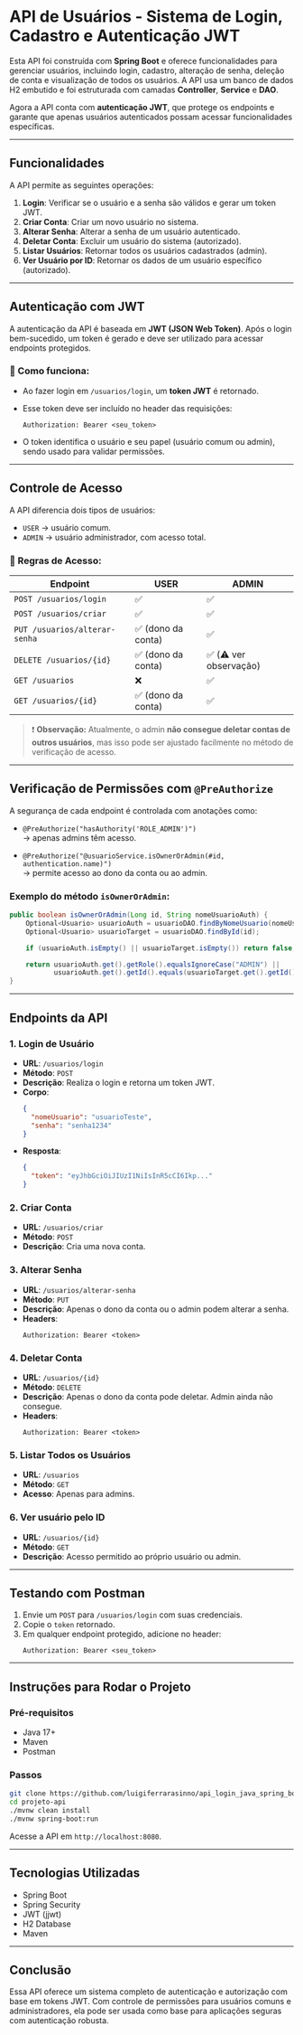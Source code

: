 

# **API de Usuários - Sistema de Login, Cadastro e Autenticação JWT**

Esta API foi construída com **Spring Boot** e oferece funcionalidades para gerenciar usuários, incluindo login, cadastro, alteração de senha, deleção de conta e visualização de todos os usuários. A API usa um banco de dados H2 embutido e foi estruturada com camadas **Controller**, **Service** e **DAO**.

Agora a API conta com **autenticação JWT**, que protege os endpoints e garante que apenas usuários autenticados possam acessar funcionalidades específicas.

---

## **Funcionalidades**
A API permite as seguintes operações:

1. **Login**: Verificar se o usuário e a senha são válidos e gerar um token JWT.
2. **Criar Conta**: Criar um novo usuário no sistema.
3. **Alterar Senha**: Alterar a senha de um usuário autenticado.
4. **Deletar Conta**: Excluir um usuário do sistema (autorizado).
5. **Listar Usuários**: Retornar todos os usuários cadastrados (admin).
6. **Ver Usuário por ID**: Retornar os dados de um usuário específico (autorizado).

---

## **Autenticação com JWT**

A autenticação da API é baseada em **JWT (JSON Web Token)**. Após o login bem-sucedido, um token é gerado e deve ser utilizado para acessar endpoints protegidos.

### 🔐 Como funciona:

- Ao fazer login em `/usuarios/login`, um **token JWT** é retornado.
- Esse token deve ser incluído no header das requisições:
  ```
  Authorization: Bearer <seu_token>
  ```

- O token identifica o usuário e seu papel (usuário comum ou admin), sendo usado para validar permissões.

---

## **Controle de Acesso**

A API diferencia dois tipos de usuários:

- `USER` → usuário comum.
- `ADMIN` → usuário administrador, com acesso total.

### 🔐 Regras de Acesso:

| Endpoint                       | USER                 | ADMIN                |
|-------------------------------|----------------------|----------------------|
| `POST /usuarios/login`        | ✅                   | ✅                   |
| `POST /usuarios/criar`        | ✅                   | ✅                   |
| `PUT /usuarios/alterar-senha` | ✅ (dono da conta)   | ✅                   |
| `DELETE /usuarios/{id}`       | ✅ (dono da conta)   | ✅ (⚠️ ver observação) |
| `GET /usuarios`               | ❌                   | ✅                   |
| `GET /usuarios/{id}`          | ✅ (dono da conta)   | ✅                   |

> ❗ **Observação:** Atualmente, o admin **não consegue deletar contas de outros usuários**, mas isso pode ser ajustado facilmente no método de verificação de acesso.

---

## **Verificação de Permissões com `@PreAuthorize`**

A segurança de cada endpoint é controlada com anotações como:

- `@PreAuthorize("hasAuthority('ROLE_ADMIN')")`  
  → apenas admins têm acesso.

- `@PreAuthorize("@usuarioService.isOwnerOrAdmin(#id, authentication.name)")`  
  → permite acesso ao dono da conta ou ao admin.

### Exemplo do método `isOwnerOrAdmin`:

```java
public boolean isOwnerOrAdmin(Long id, String nomeUsuarioAuth) {
    Optional<Usuario> usuarioAuth = usuarioDAO.findByNomeUsuario(nomeUsuarioAuth);
    Optional<Usuario> usuarioTarget = usuarioDAO.findById(id);

    if (usuarioAuth.isEmpty() || usuarioTarget.isEmpty()) return false;

    return usuarioAuth.get().getRole().equalsIgnoreCase("ADMIN") ||
           usuarioAuth.get().getId().equals(usuarioTarget.get().getId());
}
```

---

## **Endpoints da API**

### **1. Login de Usuário**
- **URL**: `/usuarios/login`
- **Método**: `POST`
- **Descrição**: Realiza o login e retorna um token JWT.
- **Corpo**:
  ```json
  {
    "nomeUsuario": "usuarioTeste",
    "senha": "senha1234"
  }
  ```
- **Resposta**:
  ```json
  {
    "token": "eyJhbGciOiJIUzI1NiIsInR5cCI6Ikp..."
  }
  ```

### **2. Criar Conta**
- **URL**: `/usuarios/criar`
- **Método**: `POST`
- **Descrição**: Cria uma nova conta.

### **3. Alterar Senha**
- **URL**: `/usuarios/alterar-senha`
- **Método**: `PUT`
- **Descrição**: Apenas o dono da conta ou o admin podem alterar a senha.
- **Headers**:
  ```
  Authorization: Bearer <token>
  ```

### **4. Deletar Conta**
- **URL**: `/usuarios/{id}`
- **Método**: `DELETE`
- **Descrição**: Apenas o dono da conta pode deletar. Admin ainda não consegue.
- **Headers**:
  ```
  Authorization: Bearer <token>
  ```

### **5. Listar Todos os Usuários**
- **URL**: `/usuarios`
- **Método**: `GET`
- **Acesso**: Apenas para admins.

### **6. Ver usuário pelo ID**
- **URL**: `/usuarios/{id}`
- **Método**: `GET`
- **Descrição**: Acesso permitido ao próprio usuário ou admin.

---

## **Testando com Postman**

1. Envie um `POST` para `/usuarios/login` com suas credenciais.
2. Copie o `token` retornado.
3. Em qualquer endpoint protegido, adicione no header:
   ```
   Authorization: Bearer <seu_token>
   ```

---

## **Instruções para Rodar o Projeto**

### **Pré-requisitos**
- Java 17+
- Maven
- Postman

### **Passos**
```bash
git clone https://github.com/luigiferrarasinno/api_login_java_spring_boot.git
cd projeto-api
./mvnw clean install
./mvnw spring-boot:run
```

Acesse a API em `http://localhost:8080`.

---

## **Tecnologias Utilizadas**
- Spring Boot
- Spring Security
- JWT (jjwt)
- H2 Database
- Maven

---

## **Conclusão**
Essa API oferece um sistema completo de autenticação e autorização com base em tokens JWT. Com controle de permissões para usuários comuns e administradores, ela pode ser usada como base para aplicações seguras com autenticação robusta.
```

